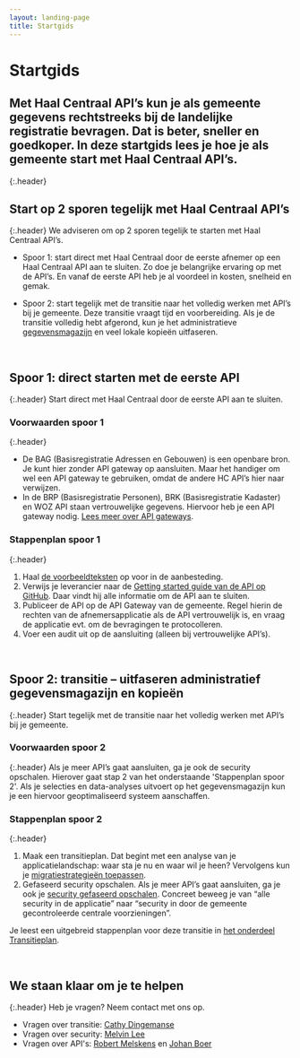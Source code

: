 ```yaml
---
layout: landing-page
title: Startgids
---
```

# Startgids

## Met Haal Centraal API’s kun je als gemeente gegevens rechtstreeks bij de landelijke registratie bevragen. Dat is beter, sneller en goedkoper. In deze startgids lees je hoe je als gemeente start met Haal Centraal API’s.
{:.header}
&nbsp;   
## Start op 2 sporen tegelijk met Haal Centraal API’s  
{:.header}
We adviseren om op 2 sporen tegelijk te starten met Haal Centraal API’s.
   
* Spoor 1: start direct met Haal Centraal door de eerste afnemer op een Haal Centraal API aan te sluiten. Zo doe je belangrijke ervaring op met de API’s. En vanaf de eerste API heb je al voordeel in kosten, snelheid en gemak. 
      
* Spoor 2: start tegelijk met de transitie naar het volledig werken met API’s bij je gemeente. Deze transitie vraagt tijd en voorbereiding. Als je de transitie volledig hebt afgerond, kun je het administratieve [gegevensmagazijn](https://www.gemmaonline.nl/index.php/GEMMA2/0.9/id-bafa0216-44ba-11e4-67ab-0050568a6153) en veel lokale kopieën uitfaseren. 

&nbsp;   
## Spoor 1: direct starten met de eerste API
{:.header}
Start direct met Haal Centraal door de eerste API aan te sluiten.  
   
### Voorwaarden spoor 1
{:.header}
   
* De BAG (Basisregistratie Adressen en Gebouwen) is een openbare bron. Je kunt hier zonder API gateway op aansluiten. Maar het handiger om wel een API gateway te gebruiken, omdat de andere HC API’s hier naar verwijzen.  
* In de BRP (Basisregistratie Personen), BRK (Basisregistratie Kadaster) en WOZ API staan vertrouwelijke gegevens. Hiervoor heb je een API gateway nodig. 
[Lees meer over API gateways](https://vng-realisatie.github.io/Haal-Centraal/security#api-gateway).
   
### Stappenplan spoor 1
{:.header}
1.	Haal [de voorbeeldteksten](https://vng-realisatie.github.io/Haal-Centraal/voorbeeldteksten) op voor in de aanbesteding.
2.	Verwijs je leverancier naar de [Getting started guide van de API op GitHub](https://vng-realisatie.github.io/Haal-Centraal/aansluiten-op-apis). Daar vindt hij alle informatie om de API aan te sluiten.
3.	Publiceer de API op de API Gateway van de gemeente. Regel hierin de rechten van de afnemersapplicatie als de API vertrouwelijk is, en vraag de applicatie evt. om de bevragingen te protocolleren.
4.	Voer een audit uit op de aansluiting (alleen bij vertrouwelijke API’s).

&nbsp;   
## Spoor 2: transitie – uitfaseren administratief gegevensmagazijn en kopieën
{:.header}
Start tegelijk met de transitie naar het volledig werken met API’s bij je gemeente.
   
### Voorwaarden spoor 2
{:.header}
Als je meer API’s gaat aansluiten, ga je ook de security opschalen. Hierover gaat stap 2 van het onderstaande 'Stappenplan spoor 2'.
Als je selecties en data-analyses uitvoert op het gegevensmagazijn kun je een hiervoor geoptimaliseerd systeem aanschaffen.
   
### Stappenplan spoor 2
{:.header}
   
1.	Maak een transitieplan. Dat begint met een analyse van je applicatielandschap: waar sta je nu en waar wil je heen? Vervolgens kun je [migratiestrategieën toepassen](./transitieplan.md#stap-1----maak-een-transitieplan).
2.	Gefaseerd security opschalen. Als je meer API’s gaat aansluiten, ga je ook je [security gefaseerd opschalen](./transitieplan.md#stap-2--gefaseerd-security-opschalen). Concreet beweeg je van “alle security in de applicatie” naar “security in door de gemeente gecontroleerde centrale voorzieningen”. 
    
Je leest een uitgebreid stappenplan voor deze transitie in [het onderdeel Transitieplan](https://vng-realisatie.github.io/Haal-Centraal/transitieplan).

&nbsp;
## We staan klaar om je te helpen 
{:.header}
Heb je vragen? Neem contact met ons op.
    
* Vragen over transitie: [Cathy Dingemanse](mailto:cathy.dingemanse@denhaag.nl)
* Vragen over security: [Melvin Lee](mailto:melvin.lee@iswish.nl)
* Vragen over API's: [Robert Melskens](mailto:robert.melskens@vng.nl) en [Johan Boer](mailto:johan.boer@vng.nl)
